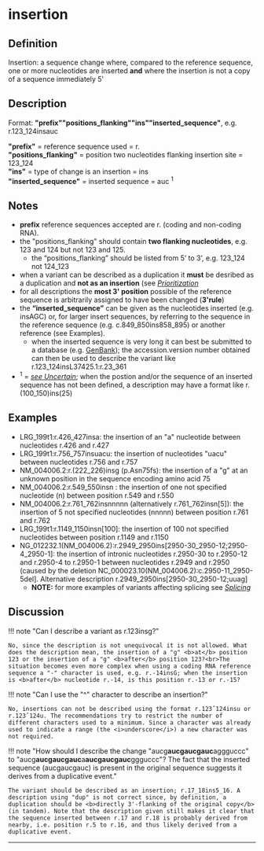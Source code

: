 # insertion

## Definition

Insertion: a sequence change where, compared to the reference sequence, one or more nucleotides are inserted <b>and</b> where the insertion is not a copy of a sequence immediately 5'

## Description

Format: **"prefix""positions_flanking""ins""inserted_sequence"**,  e.g. r.123\_124insauc

**"prefix"**  =  reference sequence used  =  r.<br>
**"positions_flanking"**  =  position two nucleotides flanking insertion site  =  123\_124<br>
**"ins"**  =  type of change is an insertion  =  ins<br> 
**"inserted_sequence"**  =  inserted sequence  =  auc <sup>1</sup>

## Notes

* **prefix** reference sequences accepted are r. (coding and non-coding RNA).
* the "positions_flanking" should contain **two flanking nucleotides**, e.g. 123 and 124 but not 123 and 125.
    * the “positions_flanking” should be listed from 5’ to 3’, e.g. 123_124 not 124_123
* when a variant can be described as a duplication it **must** be desribed as a duplication and **not as an insertion** (see [_Prioritization_](/recommendations/general/)
* for all descriptions the **most 3' position** possible of the reference sequence is arbitrarily assigned to have been changed (**3'rule**)
* the **“inserted_sequence”** can be given as the nucleotides inserted (e.g. insAGC) or, for larger insert sequences, by referring to the sequence in the reference sequence (e.g. c.849_850ins858_895) or another reference (see Examples).
    * when the inserted sequence is very long it can best be submitted to a database (e.g. [GenBank](http://www.ncbi.nlm.nih.gov/genbank/submit/)); the accession.version number obtained can then be used to describe the variant like r.123\_124insL37425.1:r.23\_361
* <sup>1</sup> = [_see Uncertain_](/recommendations/uncertain/); when the postion and/or the sequence of an inserted sequence has not been defined, a description may have a format like r.(100_150)ins(25)
## Examples

* LRG\_199t1:r.426\_427insa: the insertion of an "a" nucleotide between nucleotides r.426 and r.427 
* LRG\_199t1:r.756\_757insuacu: the insertion of nucleotides "uacu" between nucleotides r.756 and r.757
* NM\_004006.2:r.(222\_226)insg (p.Asn75fs): the insertion of a "g" at an unknown position in the sequence encoding amino acid 75
* NM\_004006.2:r.549\_550insn : the insertion of one not specified nucleotide (n) between position r.549 and r.550
* NM\_004006.2:r.761\_762insnnnnn (alternatively r.761\_762insn[5]): the insertion of 5 not specified nucleotides (nnnnn) between position r.761 and r.762
* LRG\_199t1:r.1149\_1150insn[100]: the insertion of 100 not specified nucleotides between position r.1149 and r.1150
* NG\_012232.1(NM\_004006.2):r.2949\_2950ins[2950-30\_2950-12;2950-4\_2950-1]: the insertion of intronic nucleotides r.2950-30 to r.2950-12 and r.2950-4 to r.2950-1 between nucleotides r.2949 and r.2950 (caused by the deletion NC\_000023.10(NM\_004006.2):c.2950-11\_2950-5del]. Alternative description r.2949\_2950ins[2950-30\_2950-12;uuag]
    * **NOTE:**    for more examples of variants affecting splicing see [_Splicing_](/recommendations/RNA/variant/splicing/)
## Discussion

!!! note "Can I describe a variant as r.123insg?"

    No, since the description is not unequivocal it is not allowed. What does the description mean, the insertion of a "g" <b>at</b> position 123 or the insertion of a "g" <b>after</b> position 123?<br>The situation becomes even more complex when using a coding RNA reference sequence a "-" character is used, e.g. r.-14insG; when the insertion is <b>after</b> nucleotide r.-14, is this position r.-13 or r.-15?

!!! note "Can I use the "^" character to describe an insertion?"

    No, insertions can not be described using the format r.123ˆ124insu or r.123ˆ124u. The recommendations try to restrict the number of different characters used to a minimum. Since a character was already used to indicate a range (the <i>underscore</i>) a new character was not required.

!!! note "How should I describe the change "aucg<b>aucgaucgauc</b>aggguccc" to "aucg<b>aucgaucgauc</b>a<b>aucgaucgauc</b>ggguccc"?  The fact that the inserted sequence (aucgaucgauc) is present in the original sequence suggests it derives from a duplicative event."

    The variant should be described as an insertion; r.17_18ins5_16. A description using "dup" is not correct since, by definition, a duplication should be <b>directly 3'-flanking of the original copy</b> (in tandem). Note that the description given still makes it clear that the sequence inserted between r.17 and r.18 is probably derived from nearby, i.e. position r.5 to r.16, and thus likely derived from a duplicative event.
---